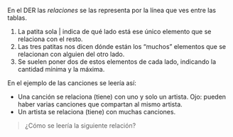En el DER las _relaciones_ se las representa por la línea que ves entre las tablas. 

1. La patita sola | indica de qué lado está ese único elemento que se relaciona con el resto.
2. Las tres patitas nos dicen dónde están los “muchos” elementos que se relacionan con alguien del otro lado. 
3. Se suelen poner dos de estos elementos de cada lado, indicando la cantidad mínima y la máxima. 

En el ejemplo de las canciones se leería así: 

* Una canción se relaciona (tiene) con uno y solo un artista. Ojo: pueden haber varias canciones que compartan al mismo artista.
* Un artista se relaciona (tiene) con muchas canciones.  

> ¿Cómo se leería la siguiente relación?

<div
  class='mu-erd'
  data-entities='{
    "madres": {
      "id_madre": {
        "type": "Integer",
        "pk": true
      },
      "nombre_madre": {
        "type": "Text"
      }
    },
    "hijos": {
      "id_hijo": {
        "type": "Integer",
        "pk": true
      },
      "nombre_hijo": {
        "type": "Text"
      },
     "id_madre": {
        "type": "Integer",
        "pk": false,
        "fk": {
          "to": { "entity": "madres", "column": "id_madre" },
          "type": "many_to_one"
        }
      }
    }
  }'>
</div>

